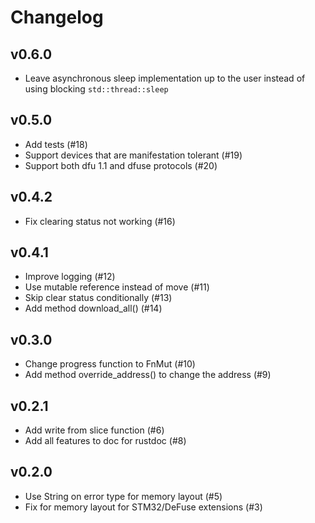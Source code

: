 Changelog
=========

## v0.6.0

- Leave asynchronous sleep implementation up to the user instead of using blocking `std::thread::sleep` 

## v0.5.0

- Add tests (#18)
- Support devices that are manifestation tolerant (#19)
- Support both dfu 1.1 and dfuse protocols (#20)

## v0.4.2

- Fix clearing status not working (#16)

## v0.4.1

- Improve logging (#12)
- Use mutable reference instead of move (#11)
- Skip clear status conditionally (#13)
- Add method download_all() (#14)

## v0.3.0

- Change progress function to FnMut (#10)
- Add method override_address() to change the address (#9)

## v0.2.1

- Add write from slice function (#6)
- Add all features to doc for rustdoc (#8)

## v0.2.0

- Use String on error type for memory layout (#5)
- Fix for memory layout for STM32/DeFuse extensions (#3)
